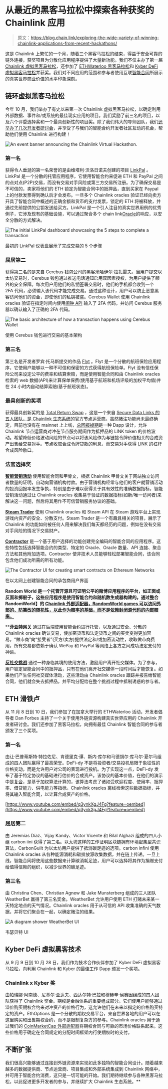 # 从最近的黑客马拉松中探索各种获奖的 Chainlink 应用

> 原文：<https://blog.chain.link/exploring-the-wide-variety-of-winning-chainlink-applications-from-recent-hackathons/>

这是 Chainlink 上繁忙的一个月，随着三个黑客马拉松的结束，得益于安全可靠的链外连接，获奖项目为分散化应用程序提供了大量新功能。我们不仅主办了第一届 [Chainlink 虚拟黑客马拉松](https://blog.chain.link/chainlink-virtual-hackaton-building-real-world-smart-contracts-using-off-chain-resources/)，还参加了 [ETHWaterloo 黑客马拉松](https://ethwaterloo.com/)和 [Kyber DeFi 虚拟黑客马拉松](https://kyber.devpost.com/)并获奖。我们对不同应用的范围和参与者使用互联[智能合同](https://chain.link/education/smart-contracts)所展示的真实世界商业价值的水平印象深刻。

## 链环虚拟黑客马拉松

今年 10 月，我们举办了有史以来第一次 Chainlink 虚拟黑客马拉松，以确定利用外部数据、事件和/或系统的最佳现实应用的项目。我们奖励了前三名的项目，以及六个评委选择奖和一个最具创新性的项目奖。除了我们伟大的导师团队，我们[还举办了几次开发者研讨会](https://www.youtube.com/playlist?list=PLVP9aGDn-X0TSJLU4B_FLHYYGqql26xy_)，并享受了与我们的智能合约开发者社区互动的机会，帮助他们使用 Chainlink 进行构建！

![An event banner announcing the Chainlink Virtual Hackathon.](img/42e49635fbe0a6d9ac0e6f3374b208c9.png)

### 第一名

获得令人垂涎的第一名荣誉的是由维塔利·沃洛日诺夫创建的项目 [LinkPal](https://coinlist.co/build/chainlink/projects/21f894e2-84c1-4648-be69-727f3815ea80) 。LinkPal 是一个分散的托管应用程序，它使用智能合约来促进 ETH 和 PayPal 之间的点对点(P2P)交易，而没有交易对手风险或第三方交易所注册。为了确保交易是不可信的，卖家将他们的 ETH 锁定为智能合同中的抵押品，直到买家在 Paypal 上的付款发票得到确认后才会发布。一旦多个 Chainlink oracles 验证已经向卖方开具了智能合同中概述的正确金额和货币的支付发票，锁定的 ETH 将被释放，并通过先前提供的公钥发送给买方。LinkPal 是一个引人注目的真实世界用例的优秀例子，它涉及现有的基础设施，可以通过聚合多个 chain link[Oracle](https://chain.link/education/blockchain-oracles)的响应，以安全分散的方式解决。



![The initial LinkPal dashboard showcasing the 5 steps to complete a transaction](img/0a10602471cb644f3b23f47773759690.png)

<figcaption id="caption-attachment-940" class="wp-caption-text">最初的 LinkPal 仪表盘展示了完成交易的 5 个步骤</figcaption>





### 屈居第二

获得第二名的是来自 Cerebus 钱包公司的黑客米哈伊尔·拉扎雷夫。当用户提交以太坊交易时，Cerebus 钱包通过推送电话通知启用双因素授权，为用户提供了额外的安全保障。每次用户用他们的私钥签署交易时，他们的手机都会收到一个 2FA 代码，必须输入该代码才能完成交易。通过这种设计，用户可以防止恶意黑客访问他们的资金，即使他们的私钥被盗。Cerebus Wallet 使用 Chainlink oracles 验证在指定时间内使用[闹钟 API](https://docs.chain.link/docs/chainlink-alarm-clock) 输入了 2FA 代码，并访问 Cerebus 服务器以确认输入了正确的 2FA 代码。



![The basic architecture of how a transaction happens using Cerebus Wallet](img/51eb831e14d28d4d4d8eeda2069125f0.png)

<figcaption id="caption-attachment-941" class="wp-caption-text">使用 Cerebus 钱包进行交易的基本架构</figcaption>





### 第三名

第三名是开发者罗宾·托马斯提交的作品 [Flyt](https://coinlist.co/build/chainlink/projects/bde41cde-e584-4952-94df-4ebb01d1755b) 。Flyt 是一个分散的航班保险应用程序，它使用户能够以一种不可信和保密的方式获得航班保险单。Flyt 没有信任保险公司来设定公平的费率和结算索赔，而是使用智能合同和由 Chainlink oracles 检索的 web 数据(API)来计算保单保费(使用基于航班和机场评级的加权平均值)并在 24 小时内自动结算索赔(基于航班状态)。

### 最具创新的奖项

获得最具创新奖的是 [Total Return Swap](https://coinlist.co/build/chainlink/projects/3dce286d-79ea-4cf2-b5fc-369a01f899ae) ，这是一个来自 [Secure Data Links 的五人团队，是 Chainlink 生态系统](https://medium.com/secure-data-links/secure-data-links-as-a-chainlink-reviewed-oracle-5a9e4b7243a0)的官方节点运营商。虽然赌注功能尚未最终确定，目前也没有在 mainnet 上上线，[总回报掉期](https://medium.com/secure-data-links/hackathon-link-total-return-swap-24d7a33a105d)是一种 Dapp 设计，允许 Chainlink 节点运营商对冲在节点服务期间作为抵押品的 LINK token 的价格波动。希望降低价格波动风险的节点可以将该风险作为与链接令牌价值相关的合成资产出售给交易对手。节点收取合成令牌贷款的利息，而交易对手获得 LINK 的杠杆合成风险敞口。

### 法官选择奖

[**智能营销活动**](https://coinlist.co/build/chainlink/projects/6106f616-f9d8-4fec-85d7-c9f98bf8bd9e) 使用智能合同和甲骨文，根据 Chainlink 甲骨文关于网站独立访问者数量的证明，自动向营销机构付款。由于营销机构经常与他们的客户就营销活动的投资回报率发生争执，特别是由于难以获得关于其有效性的准确数据指标，智能营销活动通过让 Chainlink oracles 收集易于验证的数据指标(如新/唯一访问者)来解决这一问题，然后将其用作不可信营销服务协议的基础。

[**Steam Trader**](https://coinlist.co/build/chainlink/projects/0a3d71c8-f8e6-46c7-ae7a-a75911d65988) 使用 Chainlink oracles 和 Steam API 在 Steam 游戏平台上实现游戏内资产的安全、分散支付。Steam Trader 是一个有趣且相关的项目，展示了 Chainlink 的功能如何被任何人用来解决我们每天都经历的问题，例如在没有交易对手风险的情况下交易财产。

[**Contractor**](https://coinlist.co/build/chainlink/projects/4d7f84a3-8f93-4262-8281-5691257df35d) 是一个基于用户选择的功能创建完全编码的智能合同的应用程序。这些特性包括选择智能合约的类型、特定的 Oracle、Oracle 数量、API 连接、聚合方法和其他附加选项。Contractor 使非技术人员能够轻松部署智能合同，该合同包含他们成功所需的所有功能。



![The Contractor UI for creating smart contracts on Ethereum Networks](img/65f6c8f2d453782ad2b688233cb39128.png)

<figcaption id="caption-attachment-942" class="wp-caption-text">在以太网上创建智能合同的承包商用户界面</figcaption>





[](https://coinlist.co/build/chainlink/projects/1cb3d656-b608-49d8-82ba-b03a6b8aab0c)**Random World 是一个托管开源且可证明公平的赌博应用程序的平台，如正面或反面和掷骰子，这些应用程序是使用智能合约和随机数生成器构建的。通过整合 RandomWorld】的 [Chainlink 外部适配器，RandomWorld games 可以访问外部的、防篡改的随机性，以此作为赔率的基础，而不是依赖封闭源代码的内部赔率。](https://docs.chain.link/docs/randomorg-chainlink-ethereum-mainnet)**

 **[**菲亚特网关**](https://coinlist.co/build/chainlink/projects/6e5ee972-6e96-45d5-8156-e088ab965e11) 通过在后端使用智能合约进行托管，以及通过安全、分散的 Chainlink oracles 确认交易，使加密货币和法定货币之间的买卖变得更加容易。“做市商”向“接受者”(买方/卖方)提供法定和/或加密流动性，收取做市商费用，所有交易都依赖于确认 WePay 和 PayPal 等网络上各方之间成功法定支付的神谕。

[**反社交挑战**](https://coinlist.co/build/chainlink/projects/6a37ff52-65ed-4c9a-b7f4-a99e73277e8c) 通过一种身临其境的使用方法，激励用户离开社交媒体。为了参与，用户锁定智能合同中的抵押品，只有在他们离开社交媒体一段时间后才能恢复。如果他们产生任何社交媒体活动，这些活动由 Chainlink oracles 跟踪并报告给智能合同，他们就会失去抵押品，并平均分配给在整个挑战过程中抵制诱惑的参与者。

## ETH 滑铁卢

从 11 月 8 日到 10 日，我们参加了在加拿大举行的 ETHWaterloo 活动，开发者倡导者 Dan Forbes 主持了一个关于使用外链资源构建真实世界应用的 Chainlink 开发者研讨会。我们还参加了黑客马拉松，向拥有最佳 Chainlink 智能合同的参与者颁发了三个奖项。

### 第一名

由让·巴普蒂斯特·特拉佐尼、肯德里克·谭、斯内·库尔和马德胡尔·库马尔·夏尔马组成的四人团队赢得了最高荣誉。DeFi-dy 不是将投资者/交易投机局限于象征性的价格变动，而是允许用户对公司的表现进行投机。为了实现这一点，DeFi-dy 发布了基于特定协议的基础进行估价的合成资产。该协议的基本价值，在他们的演示中是[复合](https://compound.finance/)，是基于加权算法计算的，该算法考虑了诸如受欢迎程度、使用率、抵押率、借贷能力、供电能力等指标。Chainlink oracles 离线检索这些数据指标，并将其输入智能合同，以计算合成资产的价格。

[https://www.youtube.com/embed/q3ynkXgJ4Fg?feature=oembed](https://www.youtube.com/embed/q3ynkXgJ4Fg?feature=oembed)

### 屈居第二

由 Jeremías Díaz、Vijay Kandy、Victor Vicente 和 Bilal Alghazi 组成的四人小组 carbon iini 获得了第二名。以太坊这样的工作证明区块链拥有环境密集型共识算法，CarbonGuilt 为以太坊用户提供了抵消碳足迹的选项。carbon infini 使用 Chainlink oracles 从各种能源消耗和碳排放源收集数据，并在链上传递。一旦上线，智能合同将使用这些数据来计算碳消耗足迹，用户可以选择将其作为捐赠支付给值得信赖的组织，以减少世界的碳足迹。

### 第三名

由 Christina Chen、Christian Agnew 和 Jake Munsterberg 组成的三人团队 WeatherBet 赢得了第三名奖金。WeatherBet 允许用户使用 ETH 打赌未来某一天特定地点的天气情况。Chainlink oracles 用于从可信的 API 收集准确的天气数据，并将它们聚合在一起，以确定赌注的结果。



![A diagram shower WeatherBet UI](img/702f8007cf907f20d2318239f39648ee.png)

<figcaption id="caption-attachment-944" class="wp-caption-text">韦瑟贝特 UI</figcaption>





## Kyber DeFi 虚拟黑客技术

从 9 月 9 日到 10 月 28 日，我们作为技术合作伙伴参加了 Kyber DeFi 虚拟黑客马拉松，向利用 Chainlink 和 Kyber 的最佳工作 Dapp 颁发一个奖项。

### Chainlink x Kyber 奖

由帕瑞娜·阿南德、尼基尔·亚达夫、西达尔特·巴拉和穆赫辛·侯赛因组成的四人团队获得了 Chainlink 奖金。期权是金融体系的重要组成部分。它们使用户能够通过溢价购买期权合约来对冲资产的价格行为，这允许他们在未来以指定的价格购买特定的资产。EthOptions 是一个分散的期权交易平台，来自世界各地的用户可以在这里购买和出售期权合约，而不是限制复杂方的参与。Chainlink oracles 用于通过我们的 [CoinMarketCap 外部适配器](https://docs.chain.link/docs/coinmarketcap)将期权合同与可靠的市场价格联系起来。这些价格用于确定在合同规定的分配时间框架内行使期权时的支付。

## 不断扩张

我们很高兴能够通过连接到外链资源来实现如此多独特的智能合同设计。随着越来越多的数据提供商、节点运营商、项目集成和外部系统集成到 Chainlink 网络中，并可用于智能合约消费，这只是一切可能的开始。我们期待继续参与各种黑客马拉松，以此促进更多开发者的参与，并继续扩大 Chainlink 生态系统。**